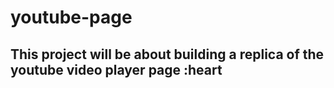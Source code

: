 # youtube-page
## This project will be about building a replica of the youtube video player page :heart